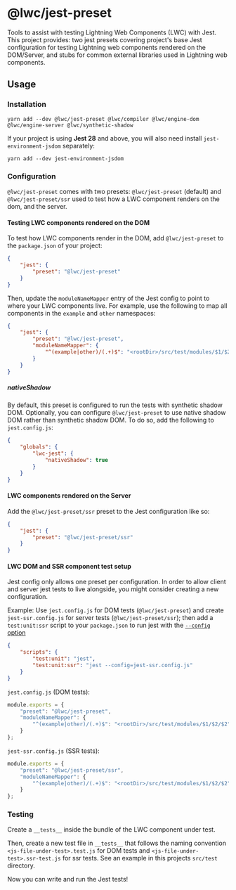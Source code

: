 # @lwc/jest-preset

Tools to assist with testing Lightning Web Components (LWC) with Jest. This project provides: two jest presets covering project's base Jest configuration for testing Lightning web components rendered on the DOM/Server, and stubs for common external libraries used in Lightning web components.

## Usage

### Installation

```shell
yarn add --dev @lwc/jest-preset @lwc/compiler @lwc/engine-dom @lwc/engine-server @lwc/synthetic-shadow
```

If your project is using **Jest 28** and above, you will also need install `jest-environment-jsdom` separately:

```
yarn add --dev jest-environment-jsdom
```

### Configuration

`@lwc/jest-preset` comes with two presets: `@lwc/jest-preset` (default) and `@lwc/jest-preset/ssr` used to test how a LWC component renders on the dom, and the server. 

#### Testing LWC components rendered on the DOM

To test how LWC components render in the DOM, add `@lwc/jest-preset` to the `package.json` of your project:

```json
{
    "jest": {
        "preset": "@lwc/jest-preset"
    }
}
```

Then, update the `moduleNameMapper` entry of the Jest config to point to where your LWC components live. For example, use the following to map all components in the `example` and `other` namespaces:

```json
{
    "jest": {
        "preset": "@lwc/jest-preset",
        "moduleNameMapper": {
            "^(example|other)/(.+)$": "<rootDir>/src/test/modules/$1/$2/$2"
        }
    }
}
```

##### nativeShadow

By default, this preset is configured to run the tests with synthetic shadow DOM. Optionally, you can configure `@lwc/jest-preset` to use native shadow DOM rather than synthetic shadow DOM. To do so, add the following to `jest.config.js`:

```json
{
    "globals": {
        "lwc-jest": {
            "nativeShadow": true
        }
    }
}
```

#### LWC components rendered on the Server

Add the `@lwc/jest-preset/ssr` preset to the Jest configuration like so:

```json
{
    "jest": {
        "preset": "@lwc/jest-preset/ssr"
    }
}
```


#### LWC DOM and SSR component test setup

Jest config only allows one preset per configuration. In order to allow client and server jest tests to live alongside, you might consider creating a new configuration.

Example: Use `jest.config.js` for DOM tests (`@lwc/jest-preset`) and create `jest-ssr.config.js` for server tests (`@lwc/jest-preset/ssr`); then add a `test:unit:ssr` script to your `package.json` to run jest with the [`--config` option](https://jestjs.io/docs/cli#--configpath)

```json
{
    "scripts": {
        "test:unit": "jest",
        "test:unit:ssr": "jest --config=jest-ssr.config.js"
    }
}
```

`jest.config.js` (DOM tests):
```js
module.exports = {
    "preset": "@lwc/jest-preset",
    "moduleNameMapper": {
        "^(example|other)/(.+)$": "<rootDir>/src/test/modules/$1/$2/$2"
    }
};
```

`jest-ssr.config.js` (SSR tests):
```js
module.exports = {
    "preset": "@lwc/jest-preset/ssr",
    "moduleNameMapper": {
        "^(example|other)/(.+)$": "<rootDir>/src/test/modules/$1/$2/$2"
    }
};
```

### Testing

Create a `__tests__` inside the bundle of the LWC component under test.

Then, create a new test file in `__tests__` that follows the naming convention `<js-file-under-test>.test.js` for DOM tests and `<js-file-under-test>.ssr-test.js` for ssr tests. See an example in this projects `src/test` directory.

Now you can write and run the Jest tests!
